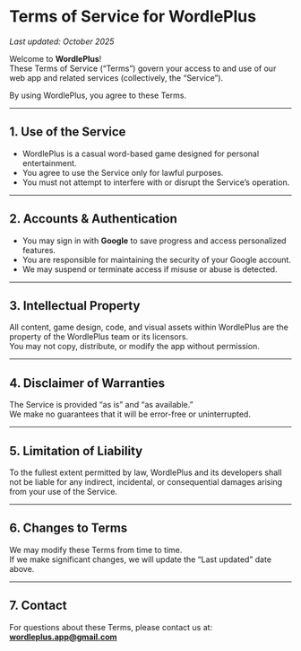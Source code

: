 # Terms of Service for WordlePlus

_Last updated: October 2025_

Welcome to **WordlePlus**!  
These Terms of Service (“Terms”) govern your access to and use of our web app and related services (collectively, the “Service”).

By using WordlePlus, you agree to these Terms.

---

## 1. Use of the Service
- WordlePlus is a casual word-based game designed for personal entertainment.  
- You agree to use the Service only for lawful purposes.  
- You must not attempt to interfere with or disrupt the Service’s operation.

---

## 2. Accounts & Authentication
- You may sign in with **Google** to save progress and access personalized features.  
- You are responsible for maintaining the security of your Google account.  
- We may suspend or terminate access if misuse or abuse is detected.

---

## 3. Intellectual Property
All content, game design, code, and visual assets within WordlePlus are the property of the WordlePlus team or its licensors.  
You may not copy, distribute, or modify the app without permission.

---

## 4. Disclaimer of Warranties
The Service is provided “as is” and “as available.”  
We make no guarantees that it will be error-free or uninterrupted.

---

## 5. Limitation of Liability
To the fullest extent permitted by law, WordlePlus and its developers shall not be liable for any indirect, incidental, or consequential damages arising from your use of the Service.

---

## 6. Changes to Terms
We may modify these Terms from time to time.  
If we make significant changes, we will update the “Last updated” date above.

---

## 7. Contact
For questions about these Terms, please contact us at:  
**wordleplus.app@gmail.com**

